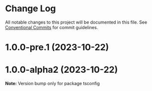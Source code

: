 # Change Log

All notable changes to this project will be documented in this file.
See [Conventional Commits](https://conventionalcommits.org) for commit guidelines.

# 1.0.0-pre.1 (2023-10-22)

# 1.0.0-alpha2 (2023-10-22)

**Note:** Version bump only for package tsconfig
